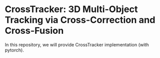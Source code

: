 # CrossTracker: 3D Multi-Object Tracking via Cross-Correction and Cross-Fusion

In this repository, we will provide CrossTracker implementation (with pytorch).
